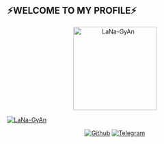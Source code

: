 ## ⚡WELCOME TO MY PROFILE⚡
<p align="center"><a href="https://github.com/LaNa-GyAn"><img src="![20210123_151600](https://user-images.githubusercontent.com/77882586/105577985-15f44000-5d8e-11eb-8ba5-791cb080be42.gif" height='195' alt="LaNa-GyAn">

<a href="https://github.com/LaNa-GyAn"><img title="LaNa-GyAn" src="https://github-readme-stats.vercel.app/api?username=LaNa-GyAn&show_icons=true&include_all_commits=true&theme=chartreuse-dark&cache_seconds=3200"></a>
</p>

<p align="center">
<a href="https://github.com/kurdistan007"><img title="Github" src="https://img.shields.io/badge/Github-LaNa--GyAn-blue?style=for-the-badge&logo=github"></a>
<a href="https://t.me/Biyar007"><img title="Telegram" src="https://img.shields.io/badge/Telegram-Biyar-blue?style=for-the-badge&logo=telegram"></a>
</p>


